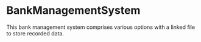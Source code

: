 # BankManagementSystem
This bank management system comprises various options with a linked file to store recorded data.
